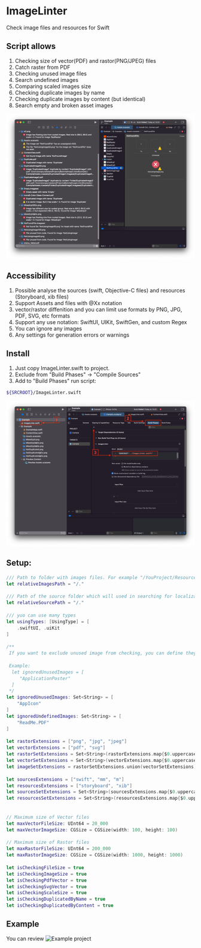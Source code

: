# ImageLinter

Check image files and resources for Swift

## Script allows

 1. Checking size of vector(PDF) and rastor(PNG/JPEG) files
 2. Catch raster from PDF
 3. Checking unused image files
 4. Search undefined images
 5. Comparing scaled images size
 6. Checking duplicate images by name
 7. Checking duplicate images by content (but identical)
 8. Search empty and broken asset images

![](Screens/1.png)

## Accessibility

1. Possible analyse the sources (swift, Objective-C files) and resources (Storyboard, xib files)
2. Support Assets and files with @Xx notation
3. vector/rastor diffenition and you can limit use formats by PNG, JPG, PDF, SVG, etc formats
4. Support any use notation: SwiftUI, UIKit, SwiftGen, and custom Regex
5. You can ignore any images
6. Any settings for generation errors or warnings

## Install

1. Just copy ImageLinter.swift to project.
2. Exclude from "Build Phases" -> "Compile Sources"
3. Add to "Build Phases" run script: 
```bash
${SRCROOT}/ImageLinter.swift
```
![](Screens/2.png)

## Setup:

```swift
/// Path to folder with images files. For example "/YouProject/Resources/Images"
let relativeImagesPath = "/."

/// Path of the source folder which will used in searching for localization keys you actually use in your project. For Example "/YouProject/Source"
let relativeSourcePath = "/."

/// yuo can use many types
let usingTypes: [UsingType] = [
    .swiftUI, .uiKit
]

/**
 If you want to exclude unused image from checking, you can define they this

 Example:
  let ignoredUnusedImages = [
     "ApplicationPoster"
  ]
 */
let ignoredUnusedImages: Set<String> = [
	"AppIcon"
]
let ignoredUndefinedImages: Set<String> = [
	"ReadMe.PDF"
]

let rastorExtensions = ["png", "jpg", "jpeg"]
let vectorExtensions = ["pdf", "svg"]
let rastorSetExtensions = Set<String>(rastorExtensions.map{$0.uppercased()})
let vectorSetExtensions = Set<String>(vectorExtensions.map{$0.uppercased()})
let imageSetExtensions = rastorSetExtensions.union(vectorSetExtensions)

let sourcesExtensions = ["swift", "mm", "m"]
let resourcesExtensions = ["storyboard", "xib"]
let sourcesSetExtensions = Set<String>(sourcesExtensions.map{$0.uppercased()})
let resourcesSetExtensions = Set<String>(resourcesExtensions.map{$0.uppercased()})


// Maximum size of Vector files
let maxVectorFileSize: UInt64 = 20_000
let maxVectorImageSize: CGSize = CGSize(width: 100, height: 100)

// Maximum size of Rastor files
let maxRastorFileSize: UInt64 = 200_000
let maxRastorImageSize: CGSize = CGSize(width: 1000, height: 1000)

let isCheckingFileSize = true
let isCheckingImageSize = true
let isCheckingPdfVector = true
let isCheckingSvgVector = true
let isCheckingScaleSize = true
let isCheckingDuplicatedByName = true
let isCheckingDuplicatedByContent = true
```

## Example

You can review ![Example project](Example)
